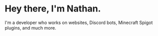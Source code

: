 # Hey there, I'm Nathan.
I'm a developer who works on websites, Discord bots, Minecraft Spigot plugins, and much more.
